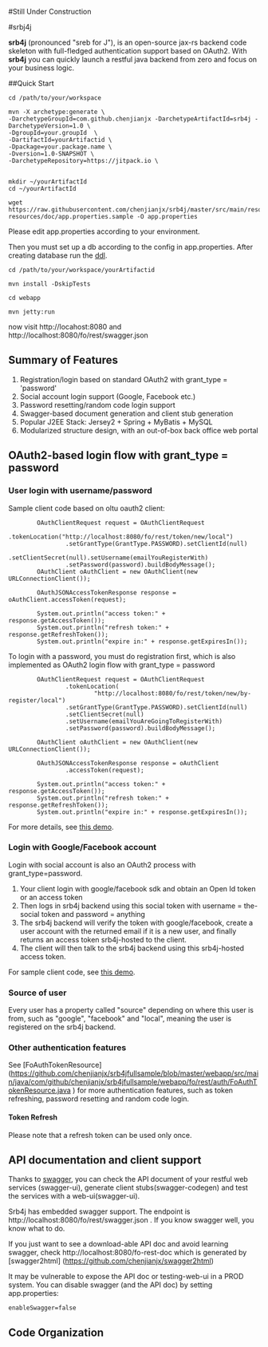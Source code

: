 #Still Under Construction

#srbj4j


__srb4j__ (pronounced "sreb for J"), is an open-source jax-rs backend code skeleton with full-fledged authentication support based on OAuth2. With __srb4j__ you can quickly launch a restful java backend from zero and focus on your business logic.

##Quick Start

````
cd /path/to/your/workspace

mvn -X archetype:generate \ 
-DarchetypeGroupId=com.github.chenjianjx -DarchetypeArtifactId=srb4j -DarchetypeVersion=1.0 \
-DgroupId=your.groupId  \
-DartifactId=yourArtifactid \
-Dpackage=your.package.name \
-Dversion=1.0-SNAPSHOT \
-DarchetypeRepository=https://jitpack.io \


mkdir ~/yourArtifactId
cd ~/yourArtifactId

wget https://raw.githubusercontent.com/chenjianjx/srb4j/master/src/main/resources/archetype-resources/doc/app.properties.sample -O app.properties

````

Please edit app.properties according to your environment.

Then you must set up a db according to the config in app.properties. After creating database run the [ddl](https://github.com/chenjianjx/srb4j/blob/master/src/main/resources/archetype-resources/doc/sql/ddl.sql). 
 
````
cd /path/to/your/workspace/yourArtifactid

mvn install -DskipTests

cd webapp

mvn jetty:run

````

now visit http://locahost:8080 and http://localhost:8080/fo/rest/swagger.json


## Summary of Features

1. Registration/login based on standard OAuth2 with grant_type = 'password'
2. Social account login support (Google, Facebook etc.)
3. Password resetting/random code login support  
4. Swagger-based document generation and client stub generation
5. Popular J2EE Stack: Jersey2 + Spring + MyBatis + MySQL
6. Modularized structure design, with an out-of-box back office web portal 


## OAuth2-based login flow with grant_type = password

### User login with username/password

Sample client code based on oltu oauth2 client:

````
		OAuthClientRequest request = OAuthClientRequest
				.tokenLocation("http://localhost:8080/fo/rest/token/new/local")
				.setGrantType(GrantType.PASSWORD).setClientId(null)
				.setClientSecret(null).setUsername(emailYouRegisterWith)
				.setPassword(password).buildBodyMessage();
		OAuthClient oAuthClient = new OAuthClient(new URLConnectionClient());

		OAuthJSONAccessTokenResponse response = oAuthClient.accessToken(request);

		System.out.println("access token:" + response.getAccessToken());
		System.out.println("refresh token:" + response.getRefreshToken());
		System.out.println("expire in:" + response.getExpiresIn());

````

To login with a password, you must do registration first, which is also implemented as OAuth2 login flow with grant_type = password

````
		OAuthClientRequest request = OAuthClientRequest
				.tokenLocation(
						"http://localhost:8080/fo/rest/token/new/by-register/local")
				.setGrantType(GrantType.PASSWORD).setClientId(null)
				.setClientSecret(null)
				.setUsername(emailYouAreGoingToRegisterWith)
				.setPassword(password).buildBodyMessage();

		OAuthClient oAuthClient = new OAuthClient(new URLConnectionClient());

		OAuthJSONAccessTokenResponse response = oAuthClient
				.accessToken(request);

		System.out.println("access token:" + response.getAccessToken());
		System.out.println("refresh token:" + response.getRefreshToken());
		System.out.println("expire in:" + response.getExpiresIn());

````

For more details, see [this demo](https://github.com/chenjianjx/srb4jfullsample/blob/master/demo-client/src/test/java/com/github/chenjianjx/srb4jfullsample/democlient/fo/rest/auth/DemoClientFoAuthTest.java). 

### Login with Google/Facebook account

Login with social account is also an OAuth2 process with grant_type=password. 

1. Your client login with google/facebook sdk and obtain an Open Id token or an access token
2. Then logs in srb4j backend using this social token with username = the-social token and password = anything
3. The srb4j backend will verify the token with google/facebook, create a user account with the returned email if it is a new user, and finally returns an access token srb4j-hosted to the client.    
4. The client will then talk to the srb4j backend using this srb4j-hosted access token.

For sample client code, see [this demo](https://github.com/chenjianjx/srb4jfullsample/blob/master/demo-client/src/test/java/com/github/chenjianjx/srb4jfullsample/democlient/fo/rest/auth/DemoClientFoAuthUiMain.java). 


### Source of user

Every user has a property called "source" depending on where this user is from, such as "google", "facebook" and "local", meaning the user is registered on the srb4j backend.

### Other authentication features
See [FoAuthTokenResource] (https://github.com/chenjianjx/srb4jfullsample/blob/master/webapp/src/main/java/com/github/chenjianjx/srb4jfullsample/webapp/fo/rest/auth/FoAuthTokenResource.java ) for more authentication features, such as token refreshing, password resetting and random code login. 

#### Token Refresh

Please note that a refresh token can be used only once.



## API documentation and client support

Thanks to [swagger](http://swagger.io/), you can check the API document of your restful web services (swagger-ui), generate client stubs(swagger-codegen) and test the services with a web-ui(swagger-ui). 

Srb4j has embedded swagger support. The endpoint is http://localhost:8080/fo/rest/swagger.json . If you know swagger well, you know what to do.

If you just want to see a download-able API doc and avoid learning swagger, check http://localhost:8080/fo-rest-doc  which is generated by [swagger2html] (https://github.com/chenjianjx/swagger2html)    

It may be vulnerable to expose the API doc or testing-web-ui in a PROD system. You can disable swagger (and the API doc) by setting app.properties: 
````
enableSwagger=false
```` 

## Code Organization

